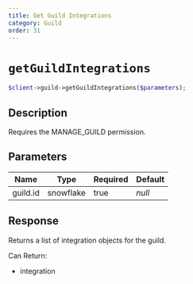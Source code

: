 ```yaml
---
title: Get Guild Integrations
category: Guild
order: 31
---
```


# `getGuildIntegrations`

```php
$client->guild->getGuildIntegrations($parameters);
```

## Description

Requires the MANAGE_GUILD permission.

## Parameters


Name | Type | Required | Default
--- | --- | --- | ---
guild.id | snowflake | true | *null*

## Response

Returns a list of integration objects for the guild.

Can Return:

* integration
